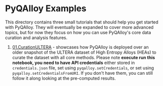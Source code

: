 # PyQAlloy Examples

This directory contains three small tutorials that should help you get started with PyQAlloy. They will eventually be expanded to cover more advanced topics, but for now they focus on how you can use PyQAlloy's core data curation and analysis features.

1. [01.CurationULTERA](01.CurationULTERA.ipynb) - showcases how PyQAlloy is deployed over an older snapshot of the ULTERA dataset of High Entropy Alloys (HEAs) to curate the dataset with all core methods. Please note **execute run this notebook, you need to have API credentials** either stored in `credentials.json` file, set using `pyqalloy.setCredentials`, or set using `pyqalloy.setCredentialsFromURI`. If you don't have them, you can still follow it along looking at the pre-computed results.



